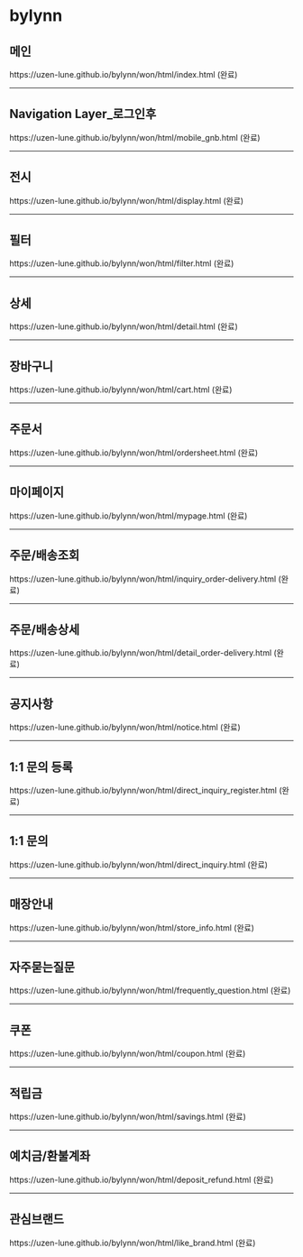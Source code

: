# bylynn
<h2><strong>메인</strong></h2>
https://uzen-lune.github.io/bylynn/won/html/index.html (완료)

<hr>
<h2><strong>Navigation Layer_로그인후</strong></h2>
https://uzen-lune.github.io/bylynn/won/html/mobile_gnb.html (완료)

<hr>
<h2><strong>전시</strong></h2>
https://uzen-lune.github.io/bylynn/won/html/display.html (완료)

<hr>
<h2><strong>필터</strong></h2>
https://uzen-lune.github.io/bylynn/won/html/filter.html (완료)

<hr>
<h2><strong>상세</strong></h2>
https://uzen-lune.github.io/bylynn/won/html/detail.html (완료)

<hr>
<h2><strong>장바구니</strong></h2> 
https://uzen-lune.github.io/bylynn/won/html/cart.html (완료)

<hr>
<h2><strong>주문서</strong></h2> 
https://uzen-lune.github.io/bylynn/won/html/ordersheet.html (완료)

<hr>
<h2><strong>마이페이지</strong></h2> 
https://uzen-lune.github.io/bylynn/won/html/mypage.html (완료)

<hr>
<h2><strong>주문/배송조회</strong></h2> 
https://uzen-lune.github.io/bylynn/won/html/inquiry_order-delivery.html (완료)

<hr>
<h2><strong>주문/배송상세</strong></h2> 
https://uzen-lune.github.io/bylynn/won/html/detail_order-delivery.html (완료)

<hr>
<h2><strong>공지사항</strong></h2> 
https://uzen-lune.github.io/bylynn/won/html/notice.html (완료)

<hr>
<h2><strong>1:1 문의 등록</strong></h2> 
https://uzen-lune.github.io/bylynn/won/html/direct_inquiry_register.html (완료)

<hr>
<h2><strong>1:1 문의</strong></h2> 
https://uzen-lune.github.io/bylynn/won/html/direct_inquiry.html (완료)

<hr>
<h2><strong>매장안내</strong></h2> 
https://uzen-lune.github.io/bylynn/won/html/store_info.html (완료)

<hr>
<h2><strong>자주묻는질문</strong></h2> 
https://uzen-lune.github.io/bylynn/won/html/frequently_question.html (완료)

<hr>
<h2><strong>쿠폰</strong></h2> 
https://uzen-lune.github.io/bylynn/won/html/coupon.html (완료)

<hr>
<h2><strong>적립금</strong></h2> 
https://uzen-lune.github.io/bylynn/won/html/savings.html (완료)

<hr>
<h2><strong>예치금/환불계좌</strong></h2> 
https://uzen-lune.github.io/bylynn/won/html/deposit_refund.html (완료)

<hr>
<h2><strong>관심브랜드</strong></h2> 
https://uzen-lune.github.io/bylynn/won/html/like_brand.html (완료)

